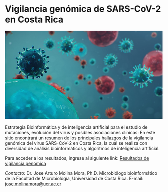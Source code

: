 # Vigilancia genómica de SARS-CoV-2 en Costa Rica

![](https://github.com/josemolina6/sarscov2/blob/main/image1-genome.jpg)

Estrategia Bioinformática y de inteligencia artificial para el estudio de mutaciones, evolución del virus y posibles asociaciones clínicas: En este sitio encontrará un resumen de los principales hallazgos de la vigilancia genómica del virus SARS-CoV-2 en Costa Rica, la cual se realiza con diversidad de análisis bioinformáticos y algoritmos de inteligencia artificial.

Para acceder a los resultados, ingrese al siguiente link:
[Resultados de vigilancia genómica](https://github.com/josemolina6/sarscov2/wiki)

_Contacto:_
Dr. Jose Arturo Molina Mora, Ph.D. Microbiólogo bioinformático de la Facultad de Microbiología, Universidad de Costa Rica. E-mail: jose.molinamora@ucr.ac.cr
